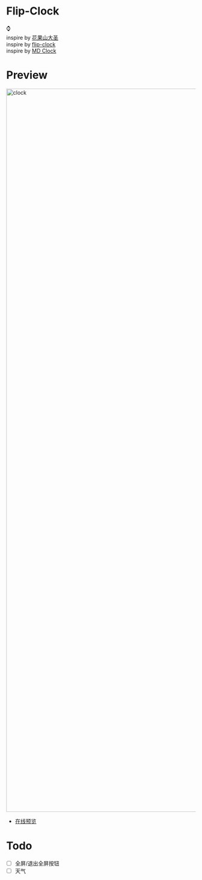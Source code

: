 # Flip-Clock
⌚  
inspire by [花果山大圣](https://github.com/shengxinjing)  
inspire by [flip-clock](https://github.com/1isten/flip-clock)  
inspire by [MD Clock](https://apps.apple.com/cn/app/md-clock-live-in-the-present/id1536358464?l=en)

# Preview
<img width="1920" alt="clock" src="https://user-images.githubusercontent.com/5175751/170831045-71a61036-d93c-4238-93ad-75ce1453f123.png">  

- [在线预览](http://clock.jinga.vip)   
# Todo
- [ ] 全屏/退出全屏按钮
- [ ] 天气

